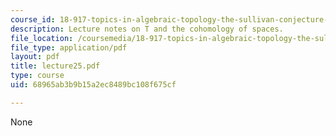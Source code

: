 ```yaml
---
course_id: 18-917-topics-in-algebraic-topology-the-sullivan-conjecture-fall-2007
description: Lecture notes on T and the cohomology of spaces.
file_location: /coursemedia/18-917-topics-in-algebraic-topology-the-sullivan-conjecture-fall-2007/68965ab3b9b15a2ec8489bc108f675cf_lecture25.pdf
file_type: application/pdf
layout: pdf
title: lecture25.pdf
type: course
uid: 68965ab3b9b15a2ec8489bc108f675cf

---
```

None
